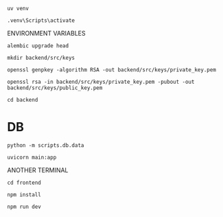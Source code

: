 ```
uv venv
```
```
.venv\Scripts\activate
```

ENVIRONMENT VARIABLES

```
alembic upgrade head
```

```
mkdir backend/src/keys
```
```
openssl genpkey -algorithm RSA -out backend/src/keys/private_key.pem
```
```
openssl rsa -in backend/src/keys/private_key.pem -pubout -out backend/src/keys/public_key.pem
```

```
cd backend
```

# DB
```
python -m scripts.db.data
```

```
uvicorn main:app
```

ANOTHER TERMINAL

```
cd frontend
```
```
npm install
```
```
npm run dev
```
